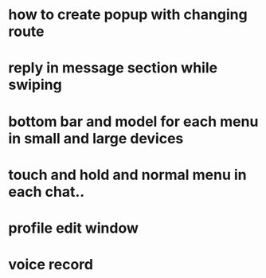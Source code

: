 # how to create popup with changing route
<!-- # complete posting window in mobile too -->
<!-- # post view complete in pc -->
<!-- # individual post view window for explore or profiles -->
# reply in message section while swiping
# bottom bar and model for each menu in small and large devices
# touch and hold and normal menu in each chat..
# profile edit window
# voice record